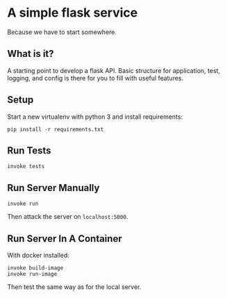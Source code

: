 # A simple flask service

Because we have to start somewhere.

## What is it?

A starting point to develop a flask API. Basic structure for application, test, logging, and config is there for you to fill with useful features.

## Setup

Start a new virtualenv with python 3 and install requirements:

    pip install -r requirements.txt

## Run Tests

    invoke tests

## Run Server Manually

    invoke run

Then attack the server on `localhost:5000`.

## Run Server In A Container

With docker installed:

    invoke build-image
    invoke run-image

Then test the same way as for the local server.
